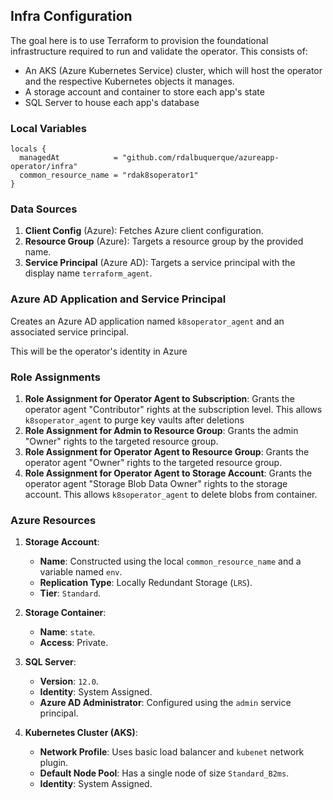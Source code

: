 ## Infra Configuration
The goal here is to use Terraform to provision the foundational infrastructure required to run and validate the operator. This consists of:
- An AKS (Azure Kubernetes Service) cluster, which will host the operator and the respective Kubernetes objects it manages.
- A storage account and container to store each app's state
- SQL Server to house each app's database

### Local Variables

```hcl
locals {
  managedAt            = "github.com/rdalbuquerque/azureapp-operator/infra"
  common_resource_name = "rdak8soperator1"
}
```


### Data Sources

1. **Client Config** (Azure): Fetches Azure client configuration.
2. **Resource Group** (Azure): Targets a resource group by the provided name.
3. **Service Principal** (Azure AD): Targets a service principal with the display name `terraform_agent`.

### Azure AD Application and Service Principal

Creates an Azure AD application named `k8soperator_agent` and an associated service principal.

This will be the operator's identity  in Azure

### Role Assignments

1. **Role Assignment for Operator Agent to Subscription**: Grants the operator agent "Contributor" rights at the subscription level. This allows `k8soperator_agent` to purge key vaults after deletions
2. **Role Assignment for Admin to Resource Group**: Grants the admin "Owner" rights to the targeted resource group.
3. **Role Assignment for Operator Agent to Resource Group**: Grants the operator agent "Owner" rights to the targeted resource group.
4. **Role Assignment for Operator Agent to Storage Account**: Grants the operator agent "Storage Blob Data Owner" rights to the storage account. This allows `k8soperator_agent` to delete blobs from container.

### Azure Resources

1. **Storage Account**:
    - **Name**: Constructed using the local `common_resource_name` and a variable named `env`.
    - **Replication Type**: Locally Redundant Storage (`LRS`).
    - **Tier**: `Standard`.

2. **Storage Container**:
    - **Name**: `state`.
    - **Access**: Private.

3. **SQL Server**:
    - **Version**: `12.0`.
    - **Identity**: System Assigned.
    - **Azure AD Administrator**: Configured using the `admin` service principal.

4. **Kubernetes Cluster (AKS)**:
    - **Network Profile**: Uses basic load balancer and `kubenet` network plugin.
    - **Default Node Pool**: Has a single node of size `Standard_B2ms`.
    - **Identity**: System Assigned.

